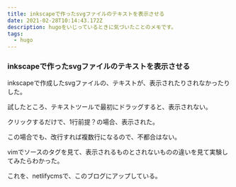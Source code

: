 ```yaml
---
title: inkscapeで作ったsvgファイルのテキストを表示させる
date: 2021-02-28T10:14:43.172Z
description: hugoをいじっているときに気づいたことのメモです。
tags:
  - hugo
---
```

### inkscapeで作ったsvgファイルのテキストを表示させる

inkscapeで作成したsvgファイルの、テキストが、表示されたりされなかったりした。

試したところ、テキストツールで最初にドラッグすると、表示されない。

クリックするだけで、1行前提？の場合、表示された。

この場合でも、改行すれば複数行になるので、不都合はない。

vimでソースのタグを見て、表示されるものとされないものの違いを見て実験してみたらわかった。

これを、netlifycmsで、このブログにアップしている。